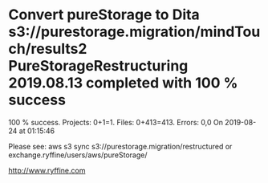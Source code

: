 # Convert pureStorage to Dita s3://purestorage.migration/mindTouch/results2 PureStorageRestructuring 2019.08.13 completed with 100 % success

100 % success. Projects: 0+1=1.  Files: 0+413=413. Errors: 0,0  On 2019-08-24 at 01:15:46



Please see: aws s3 sync s3://purestorage.migration/restructured or exchange.ryffine/users/aws/pureStorage/

http://www.ryffine.com
